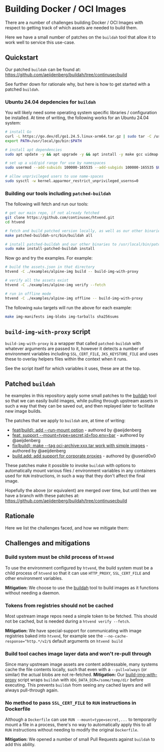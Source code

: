 # Building Docker / OCI Images

There are a number of challenges building Docker / OCI Images with respect to getting track of which assets are needed to build them.

Here we have a small number of patches on the `buildah` tool that allow it to work well to service this use-case.

## Quickstart

Our patched `buildah` can be found at: <https://github.com/aeijdenberg/buildah/tree/continusecbuild>

See further down for rationale why, but here is how to get started with a patched `buildah`.

### Ubuntu 24.04 depdencies for `buildah`

You will likely need some operating system specific libraries / configuration be installed. At time of writing, the following works for an Ubuntu 24.04 system:

```bash
# install Go
curl -L https://go.dev/dl/go1.24.5.linux-arm64.tar.gz | sudo tar -C /usr/local -zx
export PATH=/usr/local/go/bin:$PATH

# install apt dependencies
sudo apt update -y && apt upgrade -y && apt install -y make gcc uidmap pkg-config libseccomp-dev libgpgme-dev netavark runc

# set up a uid/gid range for use by namespaces
sudo usermod --add-subuids 100000-165535 --add-subgids 100000-165535 $USER

# allow unprivileged users to use name-spaces
sudo sysctl -w kernel.apparmor_restrict_unprivileged_userns=0
```

### Building our tools including `patched-buildah`

The following will fetch and run our tools:

```bash
# get our main repo, if not already fetched
git clone https://github.com/continusec/htvend.git
cd htvend

# fetch and build patched version locally, as well as our other binaries
make patched-buildah-src/bin/buildah all

# install patched-buildah and our other binaries to /usr/local/bin/patched-buildah
sudo make install-patched-buildah install
```

Now go and try the examples. For example:

```bash
# build the assets.json in that directory
htvend -C ./examples/alpine-img build -- build-img-with-proxy

# verify all the assets exist
htvend -C ./examples/alpine-img verify --fetch

# run in offline mode
htvend -C ./examples/alpine-img offline -- build-img-with-proxy
```

The following `make` targets will run the above for each example:

```bash
make img-manifests img-blobs img-tarballs sha256sums
```

## `build-img-with-proxy` script

`build-img-with-proxy` is a wrapper that called `patched-buildah` with whatever arguments are passed to it, however it detects a number of environment variables including `SSL_CERT_FILE`, `JKS_KEYSTORE_FILE` and uses these to overlay helpers files within the context when it runs.

See the script itself for which variables it uses, these are at the top.

## Patched `buildah`

he examples in this repository apply some small patches to the [buildah](https://github.com/containers/buildah) tool so that we can easily build images, while pulling through upstream assets in such a way that they can be saved out, and then replayed later to facilitate new image builds.

The patches that we apply to `buildah` are, at time of writing:

- [feat(build): add --run-mount option](https://github.com/containers/buildah/pull/6289) - authored by @aeijdenberg
- [feat: support --mount=type=secret,id=foo,env=bar](https://github.com/containers/buildah/pull/6285) - authored by @aeijdenberg
- [fix(build): make --tag oci-archive:xxx.tar work with simple images](https://github.com/containers/buildah/pull/6284) - authored by @aeijdenberg
- [build,add: add support for corporate proxies](https://github.com/containers/buildah/pull/6274) - authored by @userid0x0

These patches make it possible to invoke `buildah` with options to automatically mount various files / environment variables in any containers used for `RUN` instructions, in such a way that they don't affect the final image.

Hopefully the above (or equivalent) are merged over time, but until then we have a branch with these patches at: https://github.com/aeijdenberg/buildah/tree/continusecbuild

## Rationale

Here we list the challenges faced, and how we mitigate them:

## Challenges and mitigations

### Build system must be child process of `htvend`

To use the environment configured by `htvend`, the build system must be a child process of `htvend` so that it can use `HTTP_PROXY`, `SSL_CERT_FILE` and other environment variables.

**Mitigation:** We choose to use the [buildah](https://github.com/containers/buildah) tool to build images as it functions without needing a daemon.

### Tokens from registries should not be cached

Most upstream image repos need a simple token to be fetched. This should not be cached, but is needed during a `htvend verify --fetch`.

**Mitigation:** We have special-support for communicating with image registries baked into `htvend`, for example see the `--no-cache-response=^http.*/v2/$` default arguments on `htvend build`

### Build tool caches image layer data and won't re-pull through

Since many upstream image assets are content addressable, many systems cache the file contents locally, such that even with a `--pull=always` (or similar) the actual blobs are not re-fetched.
**Mitigation:** Our [build-img-with-proxy](./scripts/build-img-with-proxy) script wraps `buildah` with `XDG_DATA_DIR=/some/temp/dir` before executing. This prevents `buildah` from seeing any cached layers and will always pull-through again.

### No method to pass `SSL_CERT_FILE` to `RUN` instructions in Dockerfile

Although a `Dockerfile` can use `RUN --mount=type=secret,...` to temporarily mount a file in a process, there's no way to automatically apply this to all `RUN` instructions without needing to modify the original `Dockerfile`.

**Mitigation:** We opened a number of small Pull Requests against `buildah` to add this ability.
